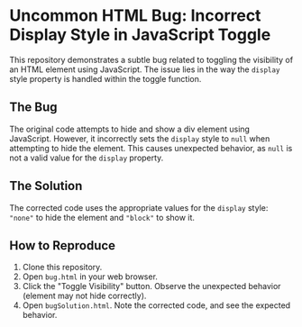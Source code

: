 # Uncommon HTML Bug: Incorrect Display Style in JavaScript Toggle

This repository demonstrates a subtle bug related to toggling the visibility of an HTML element using JavaScript.  The issue lies in the way the `display` style property is handled within the toggle function.

## The Bug

The original code attempts to hide and show a div element using JavaScript. However, it incorrectly sets the `display` style to `null` when attempting to hide the element. This causes unexpected behavior, as `null` is not a valid value for the `display` property.

## The Solution

The corrected code uses the appropriate values for the `display` style:  `"none"` to hide the element and `"block"` to show it.

## How to Reproduce

1. Clone this repository.
2. Open `bug.html` in your web browser.
3. Click the "Toggle Visibility" button.  Observe the unexpected behavior (element may not hide correctly).
4. Open `bugSolution.html`. Note the corrected code, and see the expected behavior.